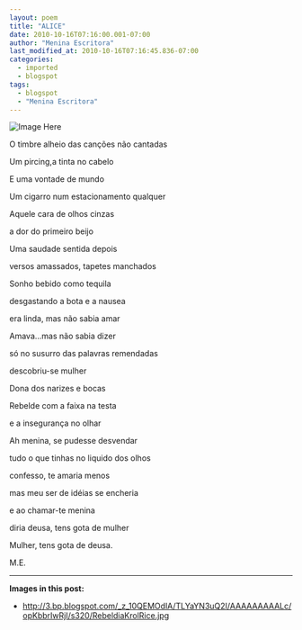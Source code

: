 ```yaml
---
layout: poem
title: "ALICE"
date: 2010-10-16T07:16:00.001-07:00
author: "Menina Escritora"
last_modified_at: 2010-10-16T07:16:45.836-07:00
categories:
  - imported
  - blogspot
tags:
  - blogspot
  - "Menina Escritora"
---
```


![Image Here](http://3.bp.blogspot.com/_z_10QEMOdlA/TLYaYN3uQ2I/AAAAAAAAALc/opKbbrIwRjI/s320/RebeldiaKrolRice.jpg)

O timbre alheio das canções não cantadas

Um pircing,a tinta no cabelo

E uma vontade de mundo

Um cigarro num estacionamento qualquer

Aquele cara de olhos cinzas

a dor do primeiro beijo

Uma saudade sentida depois

versos amassados, tapetes manchados

Sonho bebido como tequila

desgastando a bota e a nausea

era linda, mas não sabia amar

Amava...mas não sabia dizer

só no susurro das palavras remendadas

descobriu-se mulher

Dona dos narizes e bocas

Rebelde com a faixa na testa

e a insegurança no olhar

Ah menina, se pudesse desvendar

tudo o que tinhas no liquido dos olhos

confesso, te amaria menos

mas meu ser de idéias se encheria

e ao chamar-te menina

diria deusa, tens gota de mulher

Mulher, tens gota de deusa.

M.E.

---
**Images in this post:**
- http://3.bp.blogspot.com/_z_10QEMOdlA/TLYaYN3uQ2I/AAAAAAAAALc/opKbbrIwRjI/s320/RebeldiaKrolRice.jpg
